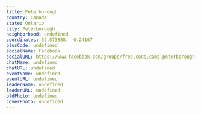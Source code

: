 ```yaml
---
title: Peterborough
country: Canada
state: Ontario
city: Peterborough
neighborhood: undefined
coordinates: 52.573888, -0.24167
plusCode: undefined
socialName: Facebook
socialURL: https://www.facebook.com/groups/free.code.camp.peterborough
chatName: undefined
chatURL: undefined
eventName: undefined
eventURL: undefined
leaderName: undefined
leaderURL: undefined
oldPhoto: undefined
coverPhoto: undefined
---
```

